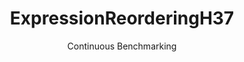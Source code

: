 ---
layout: default
title: ExpressionReorderingH37
subtitle: Continuous Benchmarking
selected: Expression_Reordering
expanded: Benchmarking
benchmark: /individual_results/ExpressionReorderingH37.html
---
